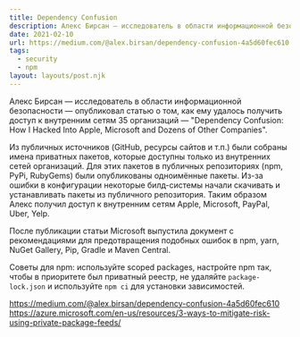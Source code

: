 ```yaml
---
title: Dependency Confusion
description: Алекс Бирсан — исследователь в области информационной безопасности — опубликовал статью о том, как ему удалось получить доступ к внутренним сетям 35 организаций
date: 2021-02-10
url: https://medium.com/@alex.birsan/dependency-confusion-4a5d60fec610 https://azure.microsoft.com/en-us/resources/3-ways-to-mitigate-risk-using-private-package-feeds/
tags:
  - security
  - npm
layout: layouts/post.njk
---
```

Алекс Бирсан — исследователь в области информационной безопасности — опубликовал статью о том, как ему удалось получить доступ к внутренним сетям 35 организаций — "Dependency Confusion: How I Hacked Into Apple, Microsoft and Dozens of Other Companies".

Из публичных источников (GitHub, ресурсы сайтов и т.п.) были собраны имена приватных пакетов, которые доступны только из внутренних сетей организаций. Для этих пакетов в публичных репозиториях (npm, PyPi, RubyGems) были опубликованы одноимённые пакеты. Из-за ошибки в конфигурации некоторые билд-системы начали скачивать и устанавливать пакеты из публичного репозитория. Таким образом Алекс получил доступ к внутренним сетям Apple, Microsoft, PayPal, Uber, Yelp.

После публикации статьи Microsoft выпустила документ с рекомендациями для предотвращения подобных ошибок в npm, yarn, NuGet Gallery, Pip, Gradle и Maven Central.

Советы для npm: используйте scoped packages, настройте npm так, чтобы в приоритете был приватный реестр, не удаляйте `package-lock.json` и используйте `npm ci` для установки зависимостей.

https://medium.com/@alex.birsan/dependency-confusion-4a5d60fec610
https://azure.microsoft.com/en-us/resources/3-ways-to-mitigate-risk-using-private-package-feeds/
